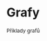 # Grafy
<sup>Příklady grafů</sup>


<bdl-fmi id="id4" src="BurkhoffFMI.js" 
         fminame="Cardiovascular_Model_Burkhoff_HemodynamicsBurkhoff_0shallow"
         tolerance="0.000001" starttime="0" guid="{b5629132-3ba6-4153-87c2-f3ff108e1920}"
         valuereferences="33554435,637534265,637534241,637534290,16777312,637534466,637534294,637534268"
         valuelabels="Left Ventricle Volume,Pressure in Left Ventricle,Pressure in Aorta, Pressure in Left Atria, Heart Rate, LA elastance,MV open, AOV open"
         inputs="id1,16777312,1,60"
         controlid="id5"
         showcontrols="false"></bdl-fmi>

<bdl-range id="id1" min="40" max="180" step="1" default="60" title="Srdeční tep:"></bdl-range>
<div class="w3-row">
<div class="w3-col s12 l6">
<bdl-chartjs-xy id="id10" fromid="id4" labels="Pressure in Left Ventricle, Left Ventricle Volume" initialdata=";;0,0.00015;0,28000;0,0.00015;0,1400" refindex="0" refvalues="2"></bdl-chartjs-xy>
</div>
<div class="w3-col s12 l6">
 <bdl-chartjs-time   id="id11" fromid="id4"  labels="Pressure in Aorta,Pressure in Left Ventricle, Left Ventricle Volume" refindex="1"  refvalues="3" verticalline="true" sectionid="id5" maxdata="128"></bdl-chartjs-time>
 </div>
 <div class="w3-col s12 l6"> 
<bdl-chartjs-time id="id12" fromid="id4" labels="LA elastance" refindex="5" refvalues="1"></bdl-chartjs-time>
</div>
 <div class="w3-col s12 l6"> 
<bdl-chartjs-time   id="id13" fromid="id4"  labels="Pressure in Aorta,Pressure in Left Ventricle, Left Ventricle Volume" refindex="1"  refvalues="3" verticalline="true"></bdl-chartjs-time>
</div>
<div class="w3-col s12 l3">
 <bdl-animate-gif fromid="id5" src="heart.gif"></bdl-animate-gif>
</div>
<div class="w3-col s12 l6">
 <bdl-ecg 
   id="id11" 
   fromid="id5"
   labels="ECG I (mV)"
   ></bdl-ecg>      
</div>
<div class="w3-col s12 l3">
<bdl-animate-control 
id="id5" 
fromid="id4" 
speedfactor="20" 
segments="3;5;14;17;29" 
segmentlabels="4b plnění atriální systola;1 systola komor - isovolumická kontrakce;2 systola komor - ejekce;3 isovolumická relaxace;4a plnění" 
segmentcond="6,eq,0;7,eq,1;7,eq,0;6,eq,1;5,gt,100000" 
simsegments="14;24;35;52;76"></bdl-animate-control>
</div>
</div>

